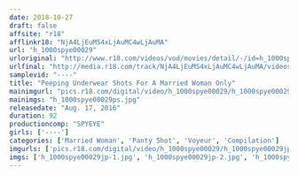 ```yaml
---
date: 2018-10-27
draft: false
affsite: "r18"
afflinkr18: "NjA4LjEuMS4xLjAuMC4wLjAuMA"
url: "h_1000spye00029"
urloriginal: "http://www.r18.com/videos/vod/movies/detail/-/id=h_1000spye00029"
urlfinal: "http://media.r18.com/track/NjA4LjEuMS4xLjAuMC4wLjAuMA/videos/vod/movies/detail/-/id=h_1000spye00029"
samplevid: "----"
title: "Peeping Underwear Shots For A Married Woman Only"
mainimgurl: "pics.r18.com/digital/video/h_1000spye00029/h_1000spye00029ps.jpg"
mainimgs: "h_1000spye00029ps.jpg"
releasedate: "Aug. 17, 2016"
duration: 92
productioncomp: "SPYEYE"
girls: ['----']
categories: ['Married Woman', 'Panty Shot', 'Voyeur', 'Compilation']
imgurls: ['pics.r18.com/digital/video/h_1000spye00029/h_1000spye00029jp-1.jpg', 'pics.r18.com/digital/video/h_1000spye00029/h_1000spye00029jp-2.jpg', 'pics.r18.com/digital/video/h_1000spye00029/h_1000spye00029jp-3.jpg', 'pics.r18.com/digital/video/h_1000spye00029/h_1000spye00029jp-4.jpg', 'pics.r18.com/digital/video/h_1000spye00029/h_1000spye00029jp-5.jpg', 'pics.r18.com/digital/video/h_1000spye00029/h_1000spye00029jp-6.jpg', 'pics.r18.com/digital/video/h_1000spye00029/h_1000spye00029jp-7.jpg', 'pics.r18.com/digital/video/h_1000spye00029/h_1000spye00029jp-8.jpg', 'pics.r18.com/digital/video/h_1000spye00029/h_1000spye00029jp-9.jpg', 'pics.r18.com/digital/video/h_1000spye00029/h_1000spye00029jp-10.jpg', 'pics.r18.com/digital/video/h_1000spye00029/h_1000spye00029jp-11.jpg', 'pics.r18.com/digital/video/h_1000spye00029/h_1000spye00029jp-12.jpg', 'pics.r18.com/digital/video/h_1000spye00029/h_1000spye00029jp-13.jpg', 'pics.r18.com/digital/video/h_1000spye00029/h_1000spye00029jp-14.jpg', 'pics.r18.com/digital/video/h_1000spye00029/h_1000spye00029jp-15.jpg', 'pics.r18.com/digital/video/h_1000spye00029/h_1000spye00029jp-16.jpg', 'pics.r18.com/digital/video/h_1000spye00029/h_1000spye00029jp-17.jpg', 'pics.r18.com/digital/video/h_1000spye00029/h_1000spye00029jp-18.jpg', 'pics.r18.com/digital/video/h_1000spye00029/h_1000spye00029jp-19.jpg', 'pics.r18.com/digital/video/h_1000spye00029/h_1000spye00029jp-20.jpg']
imgs: ['h_1000spye00029jp-1.jpg', 'h_1000spye00029jp-2.jpg', 'h_1000spye00029jp-3.jpg', 'h_1000spye00029jp-4.jpg', 'h_1000spye00029jp-5.jpg', 'h_1000spye00029jp-6.jpg', 'h_1000spye00029jp-7.jpg', 'h_1000spye00029jp-8.jpg', 'h_1000spye00029jp-9.jpg', 'h_1000spye00029jp-10.jpg', 'h_1000spye00029jp-11.jpg', 'h_1000spye00029jp-12.jpg', 'h_1000spye00029jp-13.jpg', 'h_1000spye00029jp-14.jpg', 'h_1000spye00029jp-15.jpg', 'h_1000spye00029jp-16.jpg', 'h_1000spye00029jp-17.jpg', 'h_1000spye00029jp-18.jpg', 'h_1000spye00029jp-19.jpg', 'h_1000spye00029jp-20.jpg']
---
```

